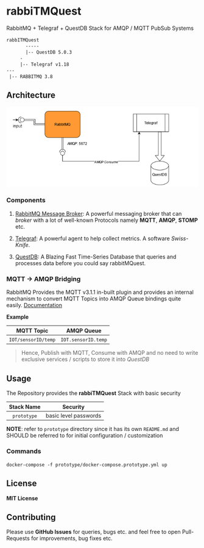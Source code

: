 # rabbiTMQuest
RabbitMQ + Telegraf + QuestDB Stack for AMQP / MQTT PubSub Systems

```
rabbITMQuest
       -----
       |-- QuestDB 5.0.3
     -
     |-- Telegraf v1.18
---
 |-- RABBITMQ 3.8
```

## Architecture

![rabbITMQ Basic Architecture](./.github/images/rabbiTMQuest.png)

### Components

1. [RabbitMQ Message Broker](https://www.rabbitmq.com/): A powerful messaging broker that can _broker_ with a lot of well-known Protocols namely __MQTT__, __AMQP__, __STOMP__ etc.

2. [Telegraf](https://www.influxdata.com/time-series-platform/telegraf/): A powerful agent to help collect metrics. A software _Swiss-Knife_.

3. [QuestDB](https://questdb.io): A Blazing Fast Time-Series Database that queries and processes data before you could say rabbitMQuest.


### MQTT -> AMQP Bridging

RabbitMQ Provides the MQTT v3.1.1 in-built plugin and provides an internal mechanism to convert MQTT Topics into AMQP Queue bindings quite easily.
[Documentation](https://www.rabbitmq.com/mqtt.html#implementation)

__Example__

| MQTT Topic          | AMQP Queue          |
|---------------------|---------------------|
| `IOT/sensorID/temp` | `IOT.sensorID.temp` |

> Hence, Publish with MQTT, Consume with AMQP and no need to write exclusive services / scripts to store it into _QuestDB_


## Usage

The Repository provides the __rabbiTMQuest__ Stack with basic security

| Stack Name          | Security               |
|:-------------------:|------------------------|
| `prototype`         | basic level passwords  |

__NOTE__: refer to `prototype` directory since it has its own `README.md` and SHOULD be referred to for initial configuration / customization

### Commands

    docker-compose -f prototype/docker-compose.prototype.yml up

## License
__MIT License__

## Contributing
Please use __GitHub Issues__ for queries, bugs etc. and feel free to open Pull-Requests for improvements, bug fixes etc.
